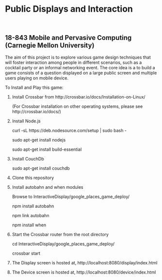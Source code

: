 <h1>Public Displays and Interaction</h1><br>
<h2>18-843 Mobile and Pervasive Computing (Carnegie Mellon University)</h2>
<p>The aim of this project is to explore various game design techniques that will foster interaction among people in different scenarios, such as a cocktail party or an informal networking event. The core idea is a to build a game consists of a question displayed on a large public screen and multiple users playing on mobile device.</p>

<p>To Install and Play this game:</p>
<ol>
<li><p>Install Crossbar from http://crossbar.io/docs/Installation-on-Linux/</p>
	<p>(For Crossbar installation on other operating systems, please see http://crossbar.io/docs/)</p>
<li><p>Install Node.js</p>
<p>curl -sL https://deb.nodesource.com/setup | sudo bash -</p>
<p>sudo apt-get install nodejs</p>
<p>sudo apt-get install build-essential</p>
<li><p>Install CouchDb</p>
<p>sudo apt-get install couchdb</p>
<li><p>Clone this repository</p>
<li><p>Install autobahn and when modules</p>
<p>Browse to InteractiveDisplay/google_places_game_deploy/</p>
<p>npm install autobahn</p>
<p>npm link autobahn</p>
<p>npm install when</p>
<li><p>Start the Crossbar router from the root directory</p>
<p>cd InteractiveDisplay/google_places_game_deploy/</p>
<p>crossbar start</p>
<li><p>The Display screen is hosted at, http://localhost:8080/display/index.html</p>
<li><p>The Device screen is hosted at, http://localhost:8080/device/index.html</p>
</ol>
